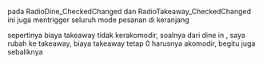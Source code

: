pada RadioDine_CheckedChanged  dan RadioTakeaway_CheckedChanged
ini juga mentrigger seluruh mode pesanan di keranjang

sepertinya biaya takeaway tidak kerakomodir, soalnya dari dine in , saya rubah ke takeaway, biaya takeaway tetap 0
harusnya akomodir, begitu juga sebaliknya